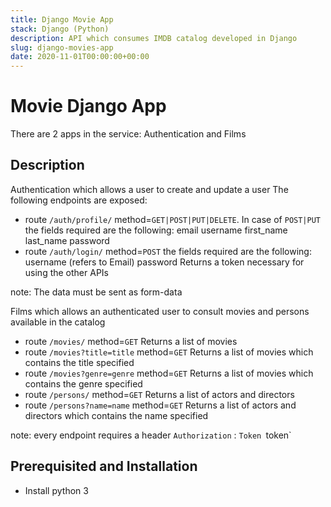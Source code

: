 ```yaml
---
title: Django Movie App
stack: Django (Python)
description: API which consumes IMDB catalog developed in Django
slug: django-movies-app
date: 2020-11-01T00:00:00+00:00
---
```


# Movie Django App
There are 2 apps in the service: Authentication and Films

## Description
Authentication which allows a user to create and update a user
The following endpoints are exposed:
- route `/auth/profile/` method=`GET|POST|PUT|DELETE`. In case of `POST|PUT` the fields required are the following: 
email
username
first_name
last_name
password
- route `/auth/login/` method=`POST` the fields required are the following: 
username (refers to Email)
password
Returns a token necessary for using the other APIs

note: The data must be sent as form-data

Films which allows an authenticated user to consult movies and persons available in the catalog
- route `/movies/` method=`GET`
Returns a list of movies
- route `/movies?title=title` method=`GET`
Returns a list of movies which contains the title specified
- route `/movies?genre=genre` method=`GET`
Returns a list of movies which contains the genre specified
- route `/persons/` method=`GET`
Returns a list of actors and directors
- route `/persons?name=name` method=`GET`
Returns a list of actors and directors which contains the name specified

note: every endpoint requires a header `Authorization` : `Token `token`

## Prerequisited and Installation
- Install python 3